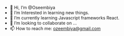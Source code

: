 - 👋 Hi, I’m @Oseembiya 
- 👀 I’m Interested in learning new things.
- 🌱 I’m currently learning Javascript frameworks React. 
- 💞️ I’m looking to collaborate on ...
- 📫 How to reach me: ozeembiya@gmail.com

<!---
Oseembiya is a ✨ special ✨ repository because its `README.md` (this file) appears on your GitHub profile.
You can click the Preview link to take a look at your changes.
--->
